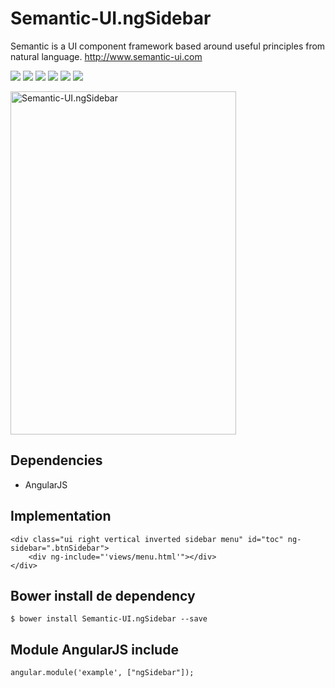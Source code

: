 # Semantic-UI.ngSidebar
Semantic is a UI component framework based around useful principles from natural language. http://www.semantic-ui.com

<p>
  <a href="https://gitter.im/miamarti/Semantic-UI.ngSidebar" target="_blank"><img src="https://img.shields.io/gitter/room/nwjs/nw.js.svg"></a>
  <img src="https://img.shields.io/badge/SemanticUI.ngSidebar-release-green.svg">
  <img src="https://img.shields.io/badge/version-1.0.0-blue.svg">
  <img src="https://img.shields.io/github/license/mashape/apistatus.svg">
  <a href="https://github.com/miamarti/Semantic-UI.ngSidebar/tarball/master"><img src="https://img.shields.io/github/downloads/atom/atom/latest/total.svg"></a>
  <img src="https://img.shields.io/bower/v/bootstrap.svg">
</p>

<img src="https://c5.staticflickr.com/9/8782/27626205084_2f5de3a37f_z.jpg" width="361" height="549" alt="Semantic-UI.ngSidebar">

## Dependencies
* AngularJS

## Implementation
```
<div class="ui right vertical inverted sidebar menu" id="toc" ng-sidebar=".btnSidebar">
    <div ng-include="'views/menu.html'"></div>
</div>
```

## Bower install de dependency
```
$ bower install Semantic-UI.ngSidebar --save
```

## Module AngularJS include
```
angular.module('example', ["ngSidebar"]);
```
